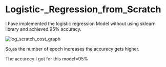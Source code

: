 # Logistic-_Regression_from_Scratch
I have implemented the logistic regression Model without using sklearn library and achieved 95% accuracy.

![log_scratch_cost_graph](https://user-images.githubusercontent.com/81233167/114857645-230d5200-9e06-11eb-8912-8cde82efcec2.png)

So,as the number of epoch increases the accurecy gets higher.

The accurecy I got for this model=95%
